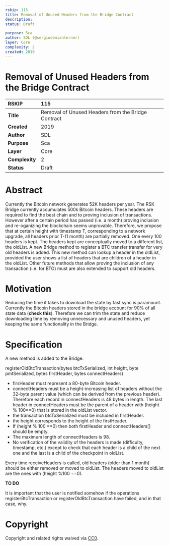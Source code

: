 ```yaml
---
rskip: 115
title: Removal of Unused Headers from the Bridge Contract
description: 
status: Draft

purpose: Sca
author: SDL (@sergiodemianlerner)
layer: Core
complexity: 2
created: 2019
---
```

# Removal of Unused Headers from the Bridge Contract

|RSKIP          |115           |
| :------------ |:-------------|
|**Title**      |Removal of Unused Headers from the Bridge Contract |
|**Created**    |2019 |
|**Author**     |SDL |
|**Purpose**    |Sca |
|**Layer**      |Core |
|**Complexity** |2 |
|**Status**     |Draft |

# **Abstract**

Currently the Bitcoin network generates 52K headers per year.  The RSK Bridge currently accumulates 500k Bitcoin headers. These headers are required to find the best chain and to proving inclusion of transactions. However after a certain period has passed (i.e. a month) proving inclusion and re-oganizing the blockchain seems unprovable.  Therefore, we propose that at certain height with timestamp T, corresponding to a network upgrade, all headers prior  T-(1 month) are partially removed. One every 100 headers is kept. The headers kept are conceptually moved to a different list, the oldList. A new Bridge method to register a BTC transfer transfer for very old headers is added. This new method can lookup a header in the oldList, provided the user shows a list of headers that are children of a header in the oldList. Other future methods that allow proving the inclusion of any transaction (i.e. for BTO) must are also extended to support old headers.

# **Motivation**

Reducing the time it takes to download the state by fast sync is paramount. Currently the Bitcoin headers stored in the bridge account for 90% of all state data (**check this**). Therefore we can trim the state and reduce downloading time by removing unnecessary and unused headers, yet keeping the same functionality in the Bridge. 

# **Specification**

A new method is added to the Bridge: 

registerOldBtcTransaction(bytes btcTxSerialized, int height, byte pmtSerialized, bytes firstHeader, bytes connectHeaders) 

- firsHeader must represent a 80-byte Bitcoin header. 
- connectHeaders must be a height-increasing list of headers without the 32-byte parent value (which can be derived from the previous header). Therefore each record in connectHeaders is 48 bytes in length. The last header in connectHeaders must be the parent of a header with (height % 100==0) that is stored in the oldList vector.
- the transaction btcTxSerialized must be included in firstHeader.
- the height corresponds to the height of the firstHeader.
- If (height % 100 ==0) then both firstHeader and connectHeaders[] should be empty.
- The maximum length of connectHeaders is 98.
- No verification of the validity of the headers is made (difficulty, timestamp, etc.) except to check that each header is a child of the next one and the last is a child of the checkpoint in oldList.

Every time receiveHeaders is called, old headers (older than 1 month) should be either removed or moved to oldList. The headers moved to oldList are the ones with (height %100 ==0).

**TO DO**

It is important that the user is notified somehow if the operations registerBtcTransaction or registerOldBtcTransaction have failed, and in that case, why. 


# **Copyright**

Copyright and related rights waived via [CC0](https://creativecommons.org/publicdomain/zero/1.0/).

